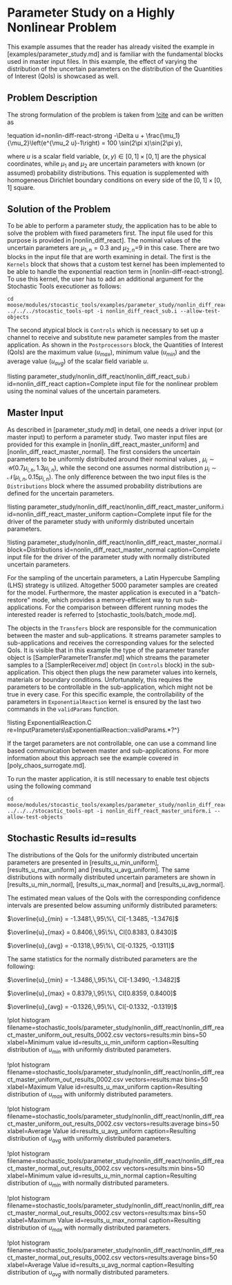 # Parameter Study on a Highly Nonlinear Problem

This example assumes that the reader has already visited the example in [examples/parameter_study.md] and is familiar
with the fundamental blocks used in master input files.
In this example, the effect of varying the distribution of the uncertain
parameters on the distribution of the Quantities of Interest (QoIs) is showcased as well.   

## Problem Description

The strong formulation of the problem is taken from [!cite](chaturantabut2010nonlinear) and can be written as

!equation id=nonlin-diff-react-strong
-\Delta u + \frac{\mu_1}{\mu_2}\left(e^{\mu_2 u}-1\right) = 100 \sin(2\pi x)\sin(2\pi y),

where $u$ is a scalar field variable, $(x,y)\in[0,1]\times[0,1]$ are the physical coordinates,
while $\mu_1$ and $\mu_2$ are uncertain parameters with known (or assumed) probability distributions.
This equation is supplemented with homogeneous Dirichlet boundary conditions on every side
of the $[0,1]\times[0,1]$ square.

## Solution of the Problem

To be able to perform a parameter study, the application has to be able to solve the
problem with fixed parameters first. The input file used for this purpose is provided in [nonlin_diff_react].
The nominal values of the uncertain parameters are $\mu_{1,n}=0.3$ and $\mu_{2,n}$=9 in this case.
There are two blocks in the input file that are worth examining in detail.
The first is the `Kernels` block that shows that a custom test kernel has been implemented to be
able to handle the exponential reaction term in [nonlin-diff-react-strong].  
To use this kernel, the user has to add an additional argument for the
Stochastic Tools executioner as follows:

```
cd moose/modules/stocastic_tools/examples/parameter_study/nonlin_diff_react
../../../stocastic_tools-opt -i nonlin_diff_react_sub.i --allow-test-objects
```

The second atypical block is `Controls` which is necessary to set up a channel
to receive and substitute new parameter samples from the master application.
As shown in the `Postprocessors` block, the Quantities of Interest (QoIs) are the
maximum value ($u_{max}$), minimum value ($u_{min}$) and the average value ($u_{avg}$)
of the scalar field variable $u$.

!listing parameter_study/nonlin_diff_react/nonlin_diff_react_sub.i id=nonlin_diff_react
         caption=Complete input file for the nonlinear problem using the nominal values of the uncertain parameters.

## Master Input

As described in [parameter_study.md] in detail, one needs a driver input (or master input)
to perform a parameter study.
Two master input files are provided for this example in [nonlin_diff_react_master_uniform]
and [nonlin_diff_react_master_normal]. The first considers the uncertain parameters to be
uniformly distributed around their nominal values
, $\mu_i\sim\mathcal{U} (0.7\mu_{i,n},1.3\mu_{i,n})$, while the second one assumes normal
distribution $\mu_i\sim\mathcal{N} (\mu_{i,n},0.15\mu_{i,n})$.
The only difference between the two input files is the `Distributions` block where the
assumed probability distributions are defined for the uncertain parameters.

!listing parameter_study/nonlin_diff_react/nonlin_diff_react_master_uniform.i id=nonlin_diff_react_master_uniform
         caption=Complete input file for the driver of the parameter study with uniformly distributed uncertain parameters.

!listing parameter_study/nonlin_diff_react/nonlin_diff_react_master_normal.i block=Distributions id=nonlin_diff_react_master_normal
         caption=Complete input file for the driver of the parameter study with normally distributed uncertain parameters.

For the sampling of the uncertain parameters, a Latin Hypercube Sampling (LHS) strategy is utilized.
Altogether 5000 parameter samples are created for the model.
Furthermore, the master application is executed in a "batch-restore" mode, which provides a memory-efficient
way to run sub-applications. For the comparison between different running modes
the interested reader is referred to [stochastic_tools/batch_mode.md].

The objects in the `Transfers` block are responsible for the communication between the
master and sub-applications. It streams parameter samples to sub-applications and
receives the corresponding values for the selected QoIs.
It is visible that in this example the type of the parameter transfer object is
[SamplerParameterTransfer.md] which streams the parameter samples to a [SamplerReceiver.md]
object (in `Controls` block) in the sub-application. This object then plugs the
new parameter values into kernels, materials or boundary conditions.
Unfortunately, this requires the parameters to be controllable in the sub-application,
which might not be true in every case.
For this specific example, the controllability of the parameters in `ExponentialReaction` kernel
is ensured by the last two commands in the `validParams` function.

!listing ExponentialReaction.C re=InputParameters\sExponentialReaction::validParams.*?^}

If the target parameters are not controllable, one can use a command line based communication
between master and sub-applications. For more information about this approach see the example
covered in [poly_chaos_surrogate.md].

To run the master application, it is still necessary to enable test objects using the following
command

```
cd moose/modules/stocastic_tools/examples/parameter_study/nonlin_diff_react
../../../stocastic_tools-opt -i nonlin_diff_react_master_uniform.i --allow-test-objects
```


## Stochastic Results id=results

The distributions of the QoIs for the uniformly distributed uncertain parameters are
presented in [results_u_min_uniform], [results_u_max_uniform] and [results_u_avg_uniform].
The same distributions with normally distributed uncertain parameters are shown in
[results_u_min_normal], [results_u_max_normal] and [results_u_avg_normal].

The estimated mean values of the QoIs with the corresponding confidence intervals
are presented below assuming uniformly distributed parameters:

$\overline{u}_{min} = -1.3481,\,95\%\, CI[-1.3485, -1.3476]$

$\overline{u}_{max} = 0.8406,\,95\%\, CI[0.8383, 0.8430]$

$\overline{u}_{avg} = -0.1318,\,95\%\, CI[-0.1325, -0.1311]$

The same statistics for the normally distributed parameters are the following:

$\overline{u}_{min} = -1.3486,\,95\%\, CI[-1.3490, -1.3482]$

$\overline{u}_{max} = 0.8379,\,95\%\, CI[0.8359, 0.8400]$

$\overline{u}_{avg} = -0.1326,\,95\%\, CI[-0.1332, -0.1319]$

!plot histogram filename=stochastic_tools/parameter_study/nonlin_diff_react/nonlin_diff_react_master_uniform_out_results_0002.csv
                vectors=results:min
                bins=50
                xlabel=Minimum value
                id=results_u_min_uniform
                caption=Resulting distribution of $u_{min}$ with uniformly distributed parameters.


!plot histogram filename=stochastic_tools/parameter_study/nonlin_diff_react/nonlin_diff_react_master_uniform_out_results_0002.csv
                vectors=results:max
                bins=50
                xlabel=Maximum Value
                id=results_u_max_uniform
                caption=Resulting distribution of $u_{max}$ with uniformly distributed parameters.


!plot histogram filename=stochastic_tools/parameter_study/nonlin_diff_react/nonlin_diff_react_master_uniform_out_results_0002.csv
                vectors=results:average
                bins=50
                xlabel=Average Value
                id=results_u_avg_uniform
                caption=Resulting distribution of $u_{avg}$ with uniformly distributed parameters.

!plot histogram filename=stochastic_tools/parameter_study/nonlin_diff_react/nonlin_diff_react_master_normal_out_results_0002.csv
                vectors=results:min
                bins=50
                xlabel=Minimum value
                id=results_u_min_normal
                caption=Resulting distribution of $u_{min}$ with normally distributed parameters.


!plot histogram filename=stochastic_tools/parameter_study/nonlin_diff_react/nonlin_diff_react_master_normal_out_results_0002.csv
                vectors=results:max
                bins=50
                xlabel=Maximum Value
                id=results_u_max_normal
                caption=Resulting distribution of $u_{max}$ with normally distributed parameters.


!plot histogram filename=stochastic_tools/parameter_study/nonlin_diff_react/nonlin_diff_react_master_normal_out_results_0002.csv
                vectors=results:average
                bins=50
                xlabel=Average Value
                id=results_u_avg_normal
                caption=Resulting distribution of $u_{avg}$ with normally distributed parameters.
